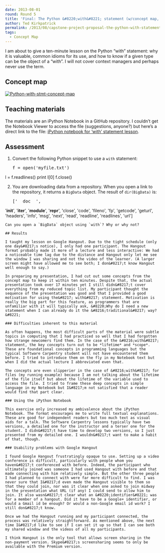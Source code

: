 ```yaml
---
date: 2013-08-01
round: Round 5
title: 'Final: The Python &#8220;with&#8221; statement (w/concept map, assessments, teaching materials, and results)'
author: Ted Kirkpatrick
permalink: /2013/08/capstone-project-proposal-the-python-with-statement/
tags:
  - Concept Map
---
```

I am about to give a ten-minute lesson on the Python &#8220;with&#8221; statement: why it is valuable, common idioms for its use, and how to know if a given type can be the object of a &#8220;with&#8221;. I will not cover context managers and perhaps never use the term.

## Concept map

[<img src="/software-carpentry-training-website/uploads/2013/08/Python-with-stmt-concept-map.jpg" alt="Python-with-stmt-concept-map" class="alignnone size-medium wp-image-3767" />][1]

## Teaching materials

The materials are an iPython Notebook in a GitHub repository. I couldn&#8217;t get the Notebook Viewer to access the file (suggestions, anyone?) but here&#8217;s a direct link to the file: [iPython notebook for &#8216;with&#8217; statement lesson][2].

## Assessment

1.  Convert the following Python snippet to use a `with` statement: 
    <pre>f = open('myfile.txt')
l = f.readlines()
print l[0]
f.close()
</pre>

2.  You are downloading data from a repository. When you open a link to the repository, it returns a `BigData` object. The result of `dir(BigData)` is: 
    <pre>['__doc__',
 '__init__',
 '__iter__',
 '__module__',
 '__repr__',
 'close',
 'code',
 'fileno',
 'fp',
 'getcode',
 'geturl',
 'headers',
 'info',
 'msg',
 'next',
 'read',
 'readline',
 'readlines',
 'url']
</pre>
    
    Can you open a `BigData` object using `with`? Why or why not?
    
    ## Results
    
    I taught my lesson on Google Hangout. Due to the tight schedule (only one day&#8217;s notice), I only had one participant. The Hangout format probably made it more of a lecture and less interactive: We had a noticeable time lag due to the distance and Hangout only let me see the window I was sharing and not the video of the learner. (A larger screen might have allowed me to see both; I don&#8217;t know Hangout well enough to say.)
    
    In preparing my presentation, I had cut out some concepts from the concept map to keep it within ten minutes. Despite that, the actual presentation took over 17 minutes yet I still didn&#8217;t cover everything from my reduced topic list. My participant thought the sequence of the presentation was good and that I provided a good motivation for using the&#8217; with&#8217; statement. Motivation is really the big part for this feature, as programmers that are unfamiliar with it will typically ask, &#8220;Why do I need a new statement when I can already do it the &#8216;traditional&#8217; way?&#8221;
    
    ### Difficulties inherent to this material
    
    As often happens, the most difficult parts of the material were subtle topics in computing that I had practiced so well that I had forgotten how strange newcomers find them. In the case of the &#8216;with&#8217; statement, the key concepts turn out to be *lifetime* and *scope*. These are foundational concepts in programming languages but the typical Software Carpentry student will not have encountered them before. I tried to introduce them on the fly in my Notebook text but when I did the actual lecture I abbreviated even that.
    
    The concepts are even slipperier in the case of &#8216;with&#8217; for files (my running example) because I am not talking about the lifetime of the file itself but about the lifetime of the variable used to access the file. I tried to frame these deep concepts in simple language in my Notebook but I&#8217;m not satisfied that a reader would find that part clear.
    
    ### Using the iPython Notebook
    
    This exercise only increased my ambivalence about the iPython Notebook. The format encourages me to write full textual explanations. These are good for independent readers but too much text as visual aids for a talk. The Software Carpentry lessons typically have two versions, a detailed one for the instructor and a terser one for the student. I didn&#8217;t have time to develop two versions, so I just presented from my detailed one. I wouldn&#8217;t want to make a habit of that, though.
    
    ### Usability problems with Google Hangout
    
    I found Google Hangout frustratingly opaque to use. Setting up a video conference is difficult, particularly with people whom you haven&#8217;t conferenced with before. Indeed, the participant who ultimately joined was someone I had used Hangout with before and that made connecting with him relatively simple. But the other three people I had planned to connect with were far more difficult to find. I was never sure that I&#8217;d even made the Hangout visible to them so that they could join, nor was it clear when one asked to join midway in the presentation what URL (if any) I could send to allow him to join. It also wasn&#8217;t clear what an &#8220;identifier&#8221; was for a member of a hangout. Did it have to be a Google+ identifier, or would a Gmail id be enough? Or would a non-Google email id work? I still don&#8217;t know.
    
    Once we had the Hangout running and my participant connected, the process was relatively straightforward. As mentioned above, the next time I&#8217;d like to see if I can set it up so that I can see both my shared window and the videos of all my participants.
    
    I think Hangout is the only tool that allows screen sharing in the non-payment version. Skype&#8217;s screensharing seems to only be available with the Premium version.

 [1]: /software-carpentry-training-website/uploads/2013/08/Python-with-stmt-concept-map.jpg
 [2]: https://github.com/tedkirkpatrick/python-with/blob/master/Python-with-statement.ipynb
